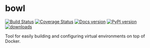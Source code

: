 bowl
===
[![Build Status](https://travis-ci.org/cglewis/bowl.png?branch=master)](https://travis-ci.org/cglewis/bowl)
[![Coverage Status](https://coveralls.io/repos/cglewis/bowl/badge.png?branch=master)](https://coveralls.io/r/cglewis/bowl?branch=master) 
[![Docs version](https://readthedocs.org/projects/bowl/badge/?version=latest)](http://bowl.readthedocs.org/en/latest/)
[![PyPI version](https://badge.fury.io/py/bowl.svg)](http://badge.fury.io/py/bowl)
[![downloads](https://pypip.in/d/bowl/badge.png)](https://pypi.python.org/pypi/bowl)

Tool for easily building and configuring virtual environments on top of Docker.
